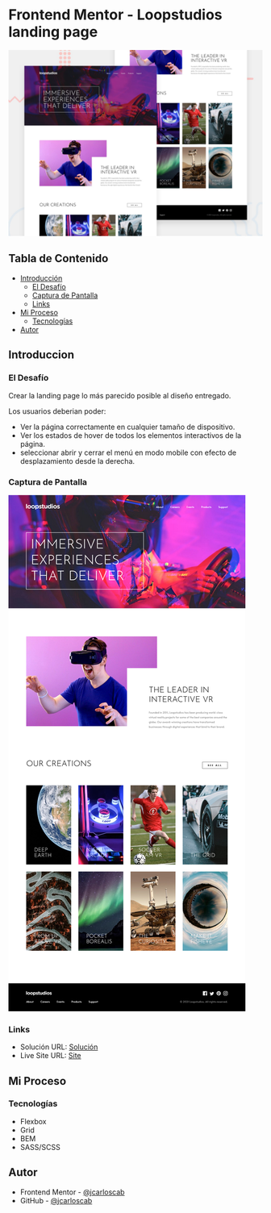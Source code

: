 # Frontend Mentor - Loopstudios landing page

![Design preview for the Loopstudios landing page coding challenge](./design/desktop-preview.jpg)

## Tabla de Contenido

- [Introducción](#introduccion)
  - [El Desafío](#el-desafío)
  - [Captura de Pantalla](#captura-de-pantalla)
  - [Links](#links)
- [Mi Proceso](#mi-proceso)
  - [Tecnologías](#tecnologías)
- [Autor](#autor)

## Introduccion

### El Desafío

Crear la landing page lo más parecido posible al diseño entregado.

Los usuarios deberian poder:

- Ver la página correctamente en cualquier tamaño de dispositivo.
- Ver los estados de hover de todos los elementos interactivos de la página.
- seleccionar abrir y cerrar el menú en modo mobile con efecto de desplazamiento desde la derecha.

### Captura de Pantalla

![](./assets/images/screenshot.png)

### Links

- Solución URL: [Solución](https://www.frontendmentor.io/solutions/loopstudios-landing-page-con-grid-rK8NqploJD)
- Live Site URL: [Site](https://jcarloscab.github.io/loopstudios-landing-page-main/)

## Mi Proceso

### Tecnologías

- Flexbox
- Grid
- BEM
- SASS/SCSS

## Autor

- Frontend Mentor - [@jcarloscab](https://www.frontendmentor.io/profile/jcarloscab)
- GitHub - [@jcarloscab](https://github.com/jcarloscab)
